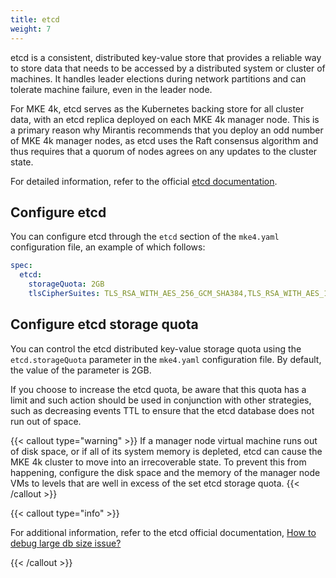 ```yaml
---
title: etcd
weight: 7
---
```


etcd is a consistent, distributed key-value store that provides a reliable way to store data that needs to be accessed by a distributed system or cluster of machines. It handles leader elections during network partitions and can tolerate machine failure, even in the leader node.

For MKE 4k, etcd serves as the Kubernetes backing store for all cluster data,
with an etcd replica deployed on each MKE 4k manager node. This is a primary
reason why Mirantis recommends that you deploy an odd number of MKE 4k manager
nodes, as etcd uses the Raft consensus algorithm and thus requires that a
quorum of nodes agrees on any updates to the cluster state.

For detailed information, refer to the official [etcd documentation](https://etcd.io/docs/).

## Configure etcd

You can configure etcd through the `etcd` section of the `mke4.yaml` configuration file, an example of which follows:

```yaml
spec:
  etcd:
    storageQuota: 2GB
    tlsCipherSuites: TLS_RSA_WITH_AES_256_GCM_SHA384,TLS_RSA_WITH_AES_128_GCM_SHA256
```

## Configure etcd storage quota

You can control the etcd distributed key-value storage quota using the `etcd.storageQuota` parameter in the `mke4.yaml` configuration file. By default, the value of the parameter is 2GB.

If you choose to increase the etcd quota, be aware that this quota has a limit and such action should be used in conjunction with other strategies, such as decreasing events TTL to ensure that the etcd database does not run out of space.

{{< callout type="warning" >}} If a manager node virtual machine runs out of
disk space, or if all of its system memory is depleted, etcd can cause the MKE
4k cluster to move into an irrecoverable state. To prevent this from happening,
configure the disk space and the memory of the manager node VMs to levels that
are well in excess of the set etcd storage quota. {{< /callout >}}

{{< callout type="info" >}}

For additional information, refer to the etcd official documentation, [How to debug large db size issue?](https://etcd.io/blog/2023/how_to_debug_large_db_size_issue/)

{{< /callout >}}
